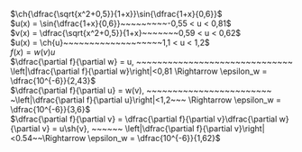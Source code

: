 $\ch{\dfrac{\sqrt{x^2+0,5}}{1+x}}\sin{\dfrac{1+x}{0,6}}$\
$u(x) = \sin{\dfrac{1+x}{0,6}}~~~~~~~~~-0,55 < u < 0,81$\
$v(x) = \dfrac{\sqrt{x^2+0,5}}{1+x}~~~~~~~0,59 < u < 0,62$\
$u(x) = \ch{u}~~~~~~~~~~~~~~~~~~~1,1 < u < 1,2$\
$f(x) = w(v)u$\
$\dfrac{\partial f}{\partial w} = u, ~~~~~~~~~~~~~~~~~~~~~~~~~~~~~~ \left|\dfrac{\partial f}{\partial w}\right|<0,81 \Rightarrow \epsilon_w = \dfrac{10^{-6}}{2,43}$\
$\dfrac{\partial f}{\partial u} = w(v), ~~~~~~~~~~~~~~~~~~~~~~~~ ~\left|\dfrac{\partial f}{\partial u}\right|<1,2~~~ \Rightarrow \epsilon_w = \dfrac{10^{-6}}{3,6}$\
$\dfrac{\partial f}{\partial v} = \dfrac{\partial f}{\partial v}\dfrac{\partial w}{\partial v} = u\sh{v}, ~~~~~~ \left|\dfrac{\partial f}{\partial v}\right|<0.54~~\Rightarrow \epsilon_w = \dfrac{10^{-6}}{1,62}$

